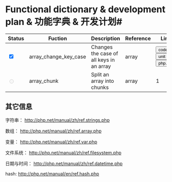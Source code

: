# Functional dictionary & development plan &  功能字典 & 开发计划#

| Status | Fuction |      Description      | Reference | Link |
| ----- | ----- | ----- | ----- | ------ | 
| <input type="checkbox" checked="checked" /> | array_change_key_case | Changes the case of all keys in an array | array | <a href="array_change_key_case.go"><input type="button" value="code" /></a> <a href="array_change_key_case.go"><input type="button" value="unit test" /></a> <a href="array_change_key_case.go"><input type="button" value="php.net" /></a>  | array_change_key_case_test.go | http://php.net/manual/en/function.array-change-key-case.php |
| <input type="radio" disabled="1" />  | array_chunk | Split an array into chunks | array | 1 |

## 其它信息
字符串：
http://php.net/manual/zh/ref.strings.php

数组：
http://php.net/manual/zh/ref.array.php

变量：
http://php.net/manual/zh/ref.var.php

文件系统：
http://php.net/manual/zh/ref.filesystem.php

日期与时间：
http://php.net/manual/zh/ref.datetime.php
<!-- http://php.net/manual/zh/refs.calendar.php
http://php.net/manual/zh/book.datetime.php
http://php.net/manual/zh/ref.datetime.php -->

hash:
http://php.net/manual/en/ref.hash.php 
